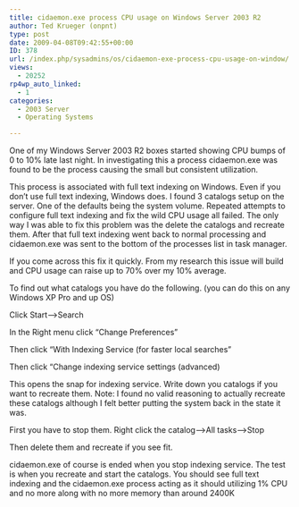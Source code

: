 ```yaml
---
title: cidaemon.exe process CPU usage on Windows Server 2003 R2
author: Ted Krueger (onpnt)
type: post
date: 2009-04-08T09:42:55+00:00
ID: 378
url: /index.php/sysadmins/os/cidaemon-exe-process-cpu-usage-on-window/
views:
  - 20252
rp4wp_auto_linked:
  - 1
categories:
  - 2003 Server
  - Operating Systems

---
```

One of my Windows Server 2003 R2 boxes started showing CPU bumps of 0 to 10% late last night. In investigating this a process cidaemon.exe was found to be the process causing the small but consistent utilization.

This process is associated with full text indexing on Windows. Even if you don&#8217;t use full text indexing, Windows does. I found 3 catalogs setup on the server. One of the defaults being the system volume. Repeated attempts to configure full text indexing and fix the wild CPU usage all failed. The only way I was able to fix this problem was the delete the catalogs and recreate them. After that full text indexing went back to normal processing and cidaemon.exe was sent to the bottom of the processes list in task manager.

If you come across this fix it quickly. From my research this issue will build and CPU usage can raise up to 70% over my 10% average.

To find out what catalogs you have do the following. (you can do this on any Windows XP Pro and up OS)

Click Start&#8211;>Search
  
In the Right menu click &#8220;Change Preferences&#8221;
  
Then click &#8220;With Indexing Service (for faster local searches&#8221;
  
Then click &#8220;Change indexing service settings (advanced)

This opens the snap for indexing service. Write down you catalogs if you want to recreate them. Note: I found no valid reasoning to actually recreate these catalogs although I felt better putting the system back in the state it was.

First you have to stop them. Right click the catalog&#8211;>All tasks&#8211;>Stop
  
Then delete them and recreate if you see fit.

cidaemon.exe of course is ended when you stop indexing service. The test is when you recreate and start the catalogs. You should see full text indexing and the cidaemon.exe process acting as it should utilizing 1% CPU and no more along with no more memory than around 2400K